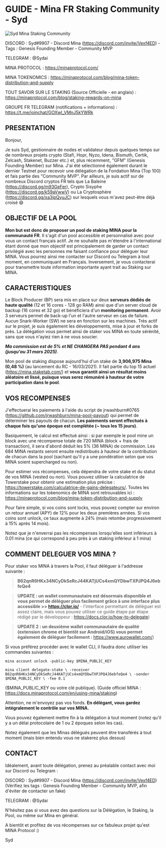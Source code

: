 # GUIDE - Mina FR Staking Community - Syd

![Syd Mina Staking Community](https://user-images.githubusercontent.com/58671114/137028353-add1a43a-b1bb-4d6b-ba39-8b43237cd5c4.png)


DISCORD : Syd#9907 - Discord Mina (https://discord.com/invite/Vexf4ED) - Tags : Genesis Founding Member - Community MVP

TELEGRAM : @Sydai

MINA PROTOCOL : https://minaprotocol.com/

MINA TOKENOMICS : https://minaprotocol.com/blog/mina-token-distribution-and-supply

TOUT SAVOIR SUR LE STAKING (Source Officielle - en anglais) : https://minaprotocol.com/blog/staking-rewards-on-mina

GROUPE FR TELEGRAM (notifications + informations) : https://t.me/joinchat/GOXwI_VMnJ5kYWRk

## PRESENTATION 

Bonjour,

Je suis Syd, gestionnaire de nodes et validateur depuis quelques temps sur de nombreux projets crypto (Stafi, Hopr, Nyzo, Idena, Bismuth, Certik, Zelcash, Stakenet, Buzzer etc.) et, plus récemment, "GFM" (Genesis Founding Member) sur Mina. J'ai été sélectionné également durant le dernier Testnet pour recevoir une délégation de la Fondation Mina (Top 100) et fais partie des "Community MVP". Par ailleurs, je suis actif sur de nombreux Discord cryptos FR tels que La Baleine (https://discord.gg/m93GeFer), Crypto Sisyphe (https://discord.gg/k59aVwwV) ou La Cryptosphère (https://discord.gg/xa3jpQyuJC) sur lesquels vous m'avez peut-être déjà croisé :smile: 

## OBJECTIF DE LA POOL

**Mon but est donc de proposer un pool de staking MINA pour la communauté FR**. Il s'agit d'un pool accessible et personnalisé avec pour vous un contact français actif. Je ne souhaite pas m'étendre à l'international étant donné que mon objectif est principalement de garder un contact privilégié avec les personnes me faisant confiance pour déléguer leur MINA. Vous pourrez ainsi me contacter sur Discord ou Telegram à tout moment, en communiquant en Français. Inversement, je vous contacterai pour transmettre toute information importante ayant trait au Staking sur MINA. 

## CARACTERISTIQUES

Le Block Producer (BP) sera mis en place sur deux **serveurs dédiés de haute qualité** (12 et 16 cores - 128 go RAM) ainsi que d'un server cloud de backup (16 cores et 32 go) et bénéficiera d'un **monitoring permanent**. Avoir 3 serveurs permet de back-up l'un et l'autre serveur en cas de failure. Aucun Snark-Worker (SW) ne sera en fonction sur les machines. Très actif sur le projet, je suis également les développements, mise à jour et forks de près. La délégation vous permet ainsi de staker vos MINA en toute sérénité, sans que vous n'ayiez rien à ne vous soucier.

***Ma commission est de 5% et NE CHANGERA PAS pendant 4 ans (jusqu'au 31 mars 2025)***. 

Mon pool de staking dispose aujourd'hui d'un stake de **3,906,975 Mina (0,48 %)** (au lancement du RC - 16/03/2021). Il fait partie du top 15 actuel (https://mina.staketab.com/) et **vous garantit ainsi un résultat moins aléatoire et lissé, puisque vous serez rémunéré à hauteur de votre participation dans le pool**.

## VOS RECOMPENSES 

J'effectuerai les paiements à l'aide du script de jrwashburn#0765 (https://github.com/jrwashburn/mina-pool-payout) qui permet de déterminer les payouts de chacun. 
**Les paiements seront effectués à chaque fois qu'une époque est complétée (~ tous les 15 jours)**.

Basiquement, le calcul est effectué ainsi : si par exemple le pool mine un block avec une récompense totale de 720 MINA (block + frais de transaction), il sera d'abord déduit les 5% (36 MINA) de commission. Les 684 MINA restants seront ensuite redistribués à hauteur de la contribution de chacun dans la pool (sachant qu'il y a une pondération selon que vos MINA soient supercharged ou non).

Pour estimer vos récompenses, cela dépendra de votre stake et du statut de vos MINA (vested ou non). Vous pouvez utiliser la calculatrice de Towerstake pour obtenir une estimation plus précise : https://towerstake.com/calculatrice-de-gains-delegateurs/. Toutes les informations sur les tokenomics de MINA sont retrouvables ici : https://minaprotocol.com/blog/mina-token-distribution-and-supply

Pour faire simple, si vos coins sont locks, vous pouvez compter sur environ un retour annuel (APY) de 12% pour les deux premières années. Si vos coins sont unlock, ce taux augmente à 24% (mais retombe progressivement à 15% après 14 mois).

Notez que je n'enverrai pas les récompenses lorsqu'elles sont inférieurs à 0.01 mina (ce qui correspond à peu près à un staking inférieur à 1 mina)

## COMMENT DELEGUER VOS MINA ?

Pour staker vos MINA à travers la Pool, il faut déléguer à l'addresse suivante :

> **B62qnR6HKx34NCyDkSeRcJ44KATjUCs4xmQYDbwTXPJPQ4J6ebfeQe4**

> **UPDATE : un wallet communautaire est désormais disponible et vous permet de déléguer plus facilement grâce à une interface plus accessible >> https://clor.io/** - l'interface permettant de déléguer est assez claire, mais vous pouvez utiliser ce guide étape par étape rédigé par le développeur : https://docs.clor.io/how-to-delegate)

> **UPDATE 2 : un deuxième wallet communautaire de qualité (extension chrome et bientôt sur Android/iOS) vous permet également de déléguer facilement :** https://www.aurowallet.com/)

Si vous préférez procéder avec le wallet CLI, il faudra donc utiliser les commandes suivantes :

`mina account unlock -public-key $MINA_PUBLIC_KEY`

`mina client delegate-stake \
    -receiver B62qnR6HKx34NCyDkSeRcJ44KATjUCs4xmQYDbwTXPJPQ4J6ebfeQe4 \
    -sender $MINA_PUBLIC_KEY \
    -fee 0.1`

($MINA_PUBLIC_KEY ou votre clé publique).
(Guide officiel MINA : https://docs.minaprotocol.com/en/using-mina/staking)

Attention, ne m'envoyez pas vos fonds. **En délégant, vous gardez intégralement le contrôle sur vos MINA.**

Vous pouvez également mettre fin à la délégation à tout moment (notez qu'il y a un délai protocolaire de 1 ou 2 époques selon les cas).

Notez également que les Minas délégués peuvent être transférés à tout moment (mais bien entendu vous ne stakerez plus dessus)

## CONTACT 

Idéalement, avant toute délégation, prenez au préalable contact avec moi sur Discord ou Telegram :

DISCORD : Syd#9907 - Discord Mina (https://discord.com/invite/Vexf4ED) (Vérifiez les tags : Genesis Founding Member - Community MVP, afin d'éviter de contacter un fake)

TELEGRAM : @Sydai

N'hésitez pas si vous avez des questions sur la Délégation, le Staking, la Pool, ou même sur Mina en général.

A bientôt et profitez de vos récompenses sur ce fabuleux projet qu'est MINA Protocol :)

Syd
